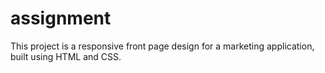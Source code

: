 # assignment
This project is a responsive front page design for a marketing application, built using HTML and CSS.
